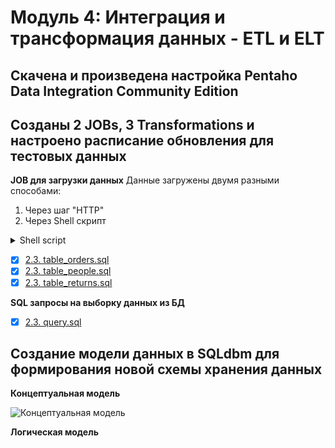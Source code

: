 # Модуль 4: Интеграция и трансформация данных - ETL и ELT


## Скачена и произведена настройка Pentaho Data Integration Community Edition
## Созданы 2 JOBs, 3 Transformations и настроено расписание обновления для тестовых данных

**JOB для загрузки данных**
Данные загружены двумя разными способами:
1. Через шаг "HTTP"
3. Через Shell скрипт
<details>
  <summary>Shell script</summary>

  ```bash
  #!/bin/Bash
  curl "https://raw.githubusercontent.com/Data-Learn/data-engineering/master/DE-101%20Modules/Module01/DE%20-%20101%20Lab%201.1/Sample%20-%20Superstore.xls" --output /Users/**/Documents/GitHub/DE-101/Module_4/4.4_introduction_pentaho/Data/sample-superstore-shell.csv
  ```
</details>



- [x] [2.3. table_orders.sql](https://github.com/ReIZzz/DE-101/blob/main/Module%202/Create_table_orders.sql)
- [x] [2.3. table_people.sql](https://github.com/ReIZzz/DE-101/blob/main/Module%202/Create_table_people.sql)
- [x] [2.3. table_returns.sql](https://github.com/ReIZzz/DE-101/blob/main/Module%202/Create_table_returns.sql)

**SQL запросы на выборку данных из БД**

- [x] [2.3. query.sql](https://github.com/ReIZzz/DE-101/blob/main/Module%202/Reports.sql)

## Создание модели данных в SQLdbm для формирования новой схемы хранения данных

**Концептуальная модель**

![Концептуальная модель](https://github.com/ReIZzz/DE-101/blob/main/Module%202/2.4%20models%20of%20data/1.%20Conceptual%20model.png)

**Логическая модель**
